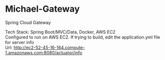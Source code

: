# Michael-Gateway
Spring Cloud Gateway

Tech Stack: Spring Boot/MVC/Data, Docker, AWS EC2 <br>
Configured to run on AWS EC2. If trying to build, edit the application.yml file for server info <br>
Url: http://ec2-52-45-16-164.compute-1.amazonaws.com:8080/actuator/info
